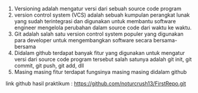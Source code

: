 1. Versioning adalah mengatur versi dari sebuah source code program
2. version control system (VCS) adalah sebuah kumpulan perangkat lunak yang sudah terintegrasi dan digunakan untuk membantu software engineer mengelola perubahan dalam source code dari waktu ke waktu. 
3. Git adalah salah satu version control system populer yang digunakan para developer untuk mengembangkan software secara bersama-bersama
4. Didalam github terdapat banyak fitur yang digunakan untuk mengatur versi dari source code program tersebut salah satunya adalah git init, git commit, git push, git add, dll
5. Masing masing fitur terdapat fungsinya masing masing didalam github

link github hasil praktikum : https://github.com/noturcrush13/FirstRepo.git
